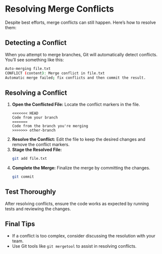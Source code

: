 # Resolving Merge Conflicts

Despite best efforts, merge conflicts can still happen. Here’s how to resolve them:

## Detecting a Conflict

When you attempt to merge branches, Git will automatically detect conflicts. You’ll see something like this:

```bash
Auto-merging file.txt
CONFLICT (content): Merge conflict in file.txt
Automatic merge failed; fix conflicts and then commit the result.
```

## Resolving a Conflict

1. **Open the Conflicted File:** Locate the conflict markers in the file.
    ```text
    <<<<<<< HEAD
    Code from your branch
    =======
    Code from the branch you're merging
    >>>>>>> other-branch
    ```
2. **Resolve the Conflict:** Edit the file to keep the desired changes and remove the conflict markers.
3. **Stage the Resolved File:**
    ```bash
    git add file.txt
    ```
4. **Complete the Merge:** Finalize the merge by committing the changes.
    ```bash
    git commit
    ```

## Test Thoroughly

After resolving conflicts, ensure the code works as expected by running tests and reviewing the changes.

## Final Tips

- If a conflict is too complex, consider discussing the resolution with your team.
- Use Git tools like `git mergetool` to assist in resolving conflicts.
